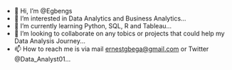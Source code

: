 - 👋 Hi, I’m @Egbengs
- 👀 I’m interested in Data Analytics and Business Analytics...
- 🌱 I’m currently learning Python, SQL, R and Tableau...
- 💞️ I’m looking to collaborate on any tobics or projects that could help my Data Analysis Journey...
- 📫 How to reach me is via mail ernestgbega@gmail.com or Twitter @Data_Analyst01...

<!---
Egbengs/Egbengs is a ✨ special ✨ repository because its `README.md` (this file) appears on your GitHub profile.
You can click the Preview link to take a look at your changes.
--->
